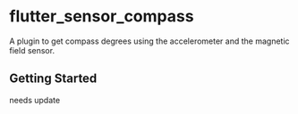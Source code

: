 # flutter_sensor_compass

A plugin to get compass degrees using the accelerometer and the magnetic field sensor.

## Getting Started

needs update
